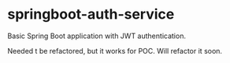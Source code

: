 
# springboot-auth-service

Basic Spring Boot application with JWT authentication.

Needed t be refactored, but it works for POC. Will refactor it soon.